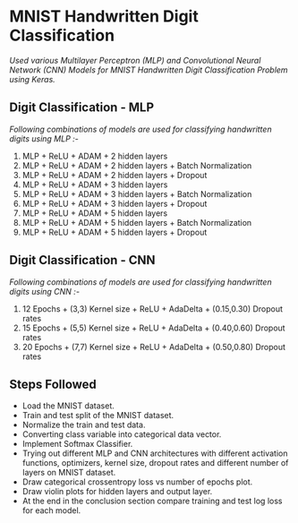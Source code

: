 # MNIST Handwritten Digit Classification

*Used various Multilayer Perceptron (MLP) and Convolutional Neural Network (CNN) Models for MNIST Handwritten Digit Classification Problem using Keras.*

## Digit Classification - MLP

*Following combinations of models are used for classifying handwritten digits using MLP :-*

1. MLP + ReLU + ADAM + 2 hidden layers
2. MLP + ReLU + ADAM + 2 hidden layers + Batch Normalization
3. MLP + ReLU + ADAM + 2 hidden layers + Dropout
4. MLP + ReLU + ADAM + 3 hidden layers
5. MLP + ReLU + ADAM + 3 hidden layers + Batch Normalization
6. MLP + ReLU + ADAM + 3 hidden layers + Dropout
7. MLP + ReLU + ADAM + 5 hidden layers
8. MLP + ReLU + ADAM + 5 hidden layers + Batch Normalization
9. MLP + ReLU + ADAM + 5 hidden layers + Dropout

## Digit Classification - CNN

*Following combinations of models are used for classifying handwritten digits using CNN :-*

1. 12 Epochs + (3,3) Kernel size + ReLU + AdaDelta + (0.15,0.30) Dropout rates 
2. 15 Epochs + (5,5) Kernel size + ReLU + AdaDelta + (0.40,0.60) Dropout rates
3. 20 Epochs + (7,7) Kernel size + ReLU + AdaDelta + (0.50,0.80) Dropout rates

## Steps Followed

- Load the MNIST dataset.
- Train and test split of the MNIST dataset.
- Normalize the train and test data.
- Converting class variable into categorical data vector.
- Implement Softmax Classifier.
- Trying out different MLP and CNN architectures with different activation functions, optimizers, kernel size, dropout rates and different number of layers on MNIST dataset.
- Draw categorical crossentropy loss vs number of epochs plot.
- Draw violin plots for hidden layers and output layer.
- At the end in the conclusion section compare training and test log loss for each model.

